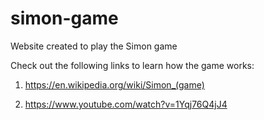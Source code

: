 # simon-game

Website created to play the Simon game

Check out the following links to learn how the game works:

1. https://en.wikipedia.org/wiki/Simon_(game)

2. https://www.youtube.com/watch?v=1Yqj76Q4jJ4
